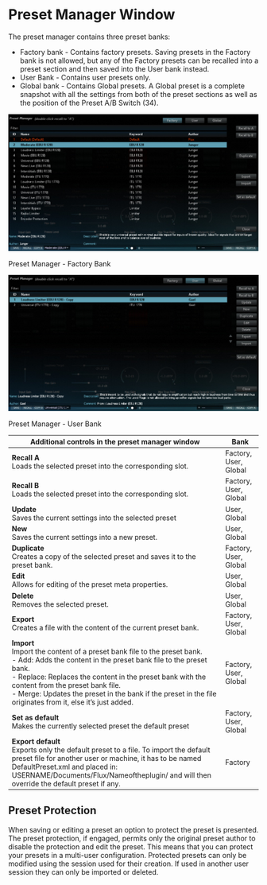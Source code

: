# Preset Manager Window

The preset manager contains three preset banks:

- Factory bank - Contains factory presets. Saving presets in the Factory bank is not allowed, but any of the Factory 
presets can be recalled into a preset section and then saved into the User bank instead.
- User Bank - Contains user presets only.
- Global bank - Contains Global presets. A Global preset is a complete snapshot with all the settings from both
of the preset sections as well as the position of the Preset A/B Switch (34).

![](include/level_magic_08.png)  

Preset Manager - Factory Bank

![](include/level_magic_09.png)  

Preset Manager - User Bank


| Additional controls in the preset manager window | Bank |
| --- | ---|
| **Recall A** </br>Loads the selected preset into the corresponding slot.| Factory, User, Global |
| **Recall B** </br>Loads the selected preset into the corresponding slot. | Factory, User, Global
| **Update** </br>Saves the current settings into the selected preset | User, Global |
| **New** </br>Saves the current settings into a new preset. | User, Global |
| **Duplicate** </br>Creates a copy of the selected preset and saves it to the preset bank. | Factory, User, Global  |
| **Edit** </br>Allows for editing of the preset meta properties. | User, Global  |
| **Delete** </br>Removes the selected preset. | User, Global  |
| **Export** </br>Creates a file with the content of the current preset bank. | Factory, User, Global  |
| **Import** </br>Import the content of a preset bank file to the preset bank. </br> - Add: Adds the content in the preset bank file to the preset bank. </br> - Replace: Replaces the content in the preset bank with the content from the preset bank file. </br> - Merge: Updates the preset in the bank if the preset in the file originates from it, else it’s just added. | Factory, User, Global  |
| **Set as default** </br>Makes the currently selected preset the default preset | Factory, User, Global  |
| **Export default** </br>Exports only the default preset to a file. To import the default preset file for another user or machine, it has to be named DefaultPreset.xml and placed in: USERNAME/Documents/Flux/Nameoftheplugin/ and will then override the default preset if any. | Factory  |


## Preset Protection

When saving or editing a preset an option to protect the preset is presented. The preset protection, if engaged, permits 
only the original preset author to disable the protection and edit the preset. This means that you can protect
your presets in a multi-user configuration. Protected presets can only be modified using the session used for their
creation. If used in another user session they can only be imported or deleted.
